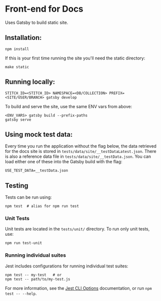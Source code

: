 # Front-end for Docs

Uses Gatsby to build static site.

## Installation:

```shell
npm install
```

If this is your first time running the site you'll need the static directory:

```shell
make static
```

## Running locally:

```shell
STITCH_ID=<STITCH_ID> NAMESPACE=<DB/COLLECTION> PREFIX=<SITE/USER/BRANCH> gatsby develop
```

To build and serve the site, use the same ENV vars from above:

```shell
<ENV_VARS> gatsby build --prefix-paths
gatsby serve
```

## Using mock test data:

Every time you run the application without the flag below, the data retrieved for the docs site is stored in `tests/data/site/__testDataLatest.json`. There is also a reference data file in `tests/data/site/__testData.json`. You can load either one of these into the Gatsby build with the flag:

```shell
USE_TEST_DATA=__testData.json
```

## Testing
Tests can be run using:

```shell
npm test  # alias for npm run test
```

### Unit Tests
Unit tests are located in the `tests/unit/` directory. To run only unit tests, use:

```shell
npm run test-unit
```

### Running individual suites
Jest includes configurations for running individual test suites:

```shell
npm test -- my-test   # or
npm test -- path/to/my-test.js
```

For more information, see the [Jest CLI Options](https://jestjs.io/docs/en/cli) documentation, or run `npm test -- --help`.
